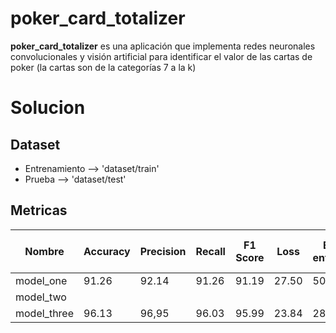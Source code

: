 # poker_card_totalizer
**poker_card_totalizer** es una aplicación que implementa redes neuronales convolucionales y visión artificial para identificar el valor de las cartas de poker (la cartas son de la categorías 7 a la k)

# Solucion

## Dataset
- Entrenamiento --> 'dataset/train'
- Prueba --> 'dataset/test'

## Metricas
| Nombre | Accuracy | Precision | Recall | F1 Score | Loss | Epocas de entrenamiento | Tiempo de respuesta |
|--------|----------|-----------|--------|----------|------|-------------------------|---------------------|
| model_one | 91.26 | 92.14     | 91.26  | 91.19    | 27.50| 50                      |           **        |
| model_two |       |           |        |          |      |                         |            **       |
| model_three| 96.13| 96,95     | 96.03  | 95.99    | 23.84| 28                      |           **        |

